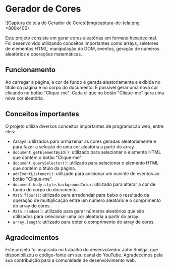 # Gerador de Cores

![Captura de tela do Gerador de Cores](img/captura-de-tela.png =800x400)

Este projeto consiste em gerar cores aleatórias em formato hexadecimal. Foi desenvolvido utilizando conceitos importantes como arrays, seletores de elementos HTML, manipulação do DOM, eventos, geração de números aleatórios e operações matemáticas.

## Funcionamento

Ao carregar a página, a cor de fundo é gerada aleatoriamente e exibida no título da página e no corpo do documento. É possível gerar uma nova cor clicando no botão "Clique-me". Cada clique no botão "Clique-me" gera uma nova cor aleatória.

## Conceitos importantes

O projeto utiliza diversos conceitos importantes de programação web, entre eles:

- Arrays: utilizados para armazenar as cores geradas aleatoriamente e para fazer a seleção de uma cor aleatória a partir do array.
- `document.getElementById()`: utilizado para selecionar o elemento HTML que contém o botão "Clique-me".
- `document.querySelector()`: utilizado para selecionar o elemento HTML que contém o título da página.
- `addEventListener()`: utilizado para adicionar um ouvinte de eventos ao botão "Clique-me".
- `document.body.style.backgroundColor`: utilizado para alterar a cor de fundo do corpo do documento.
- `Math.floor()`: utilizado para arredondar para baixo o resultado da operação de multiplicação entre um número aleatório e o comprimento do array de cores.
- `Math.random()`: utilizado para gerar números aleatórios que são utilizados para selecionar uma cor aleatória a partir do array.
- `array.length`: utilizado para obter o comprimento do array de cores.

## Agradecimentos

Este projeto foi inspirado no trabalho do desenvolvedor John Smilga, que disponibilizou o código-fonte em seu canal do YouTube. Agradecemos pela sua contribuição para a comunidade de desenvolvimento web.
